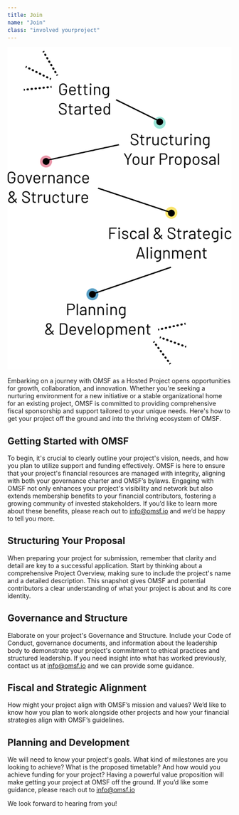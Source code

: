 ```yaml
---
title: Join
name: "Join"
class: "involved yourproject"
---
```


![Bring your project](/images/your-project.svg)

Embarking on a journey with OMSF as a Hosted Project opens opportunities for growth, collaboration, and innovation. Whether you're seeking a nurturing environment for a new initiative or a stable organizational home for an existing project, OMSF is committed to providing comprehensive fiscal sponsorship and support tailored to your unique needs. Here's how to get your project off the ground and into the thriving ecosystem of OMSF.

## Getting Started with OMSF
To begin, it's crucial to clearly outline your project's vision, needs, and how you plan to utilize support and funding effectively. OMSF is here to ensure that your project's financial resources are managed with integrity, aligning with both your governance charter and OMSF’s bylaws. Engaging with OMSF not only enhances your project's visibility and network but also extends membership benefits to your financial contributors, fostering a growing community of invested stakeholders. If you’d like to learn more about these benefits, please reach out to info@omsf.io and we’d be happy to tell you more.

## Structuring Your Proposal
When preparing your project for submission, remember that clarity and detail are key to a successful application. Start by thinking about a comprehensive Project Overview, making sure to include the project's name and a detailed description. This snapshot gives OMSF and potential contributors a clear understanding of what your project is about and its core identity.

## Governance and Structure
Elaborate on your project's Governance and Structure. Include your Code of Conduct, governance documents, and information about the leadership body to demonstrate your project's commitment to ethical practices and structured leadership. If you need insight into what has worked previously, contact us at [info@omsf.io](mailto:info@omsf.io) and we can provide some guidance.

## Fiscal and Strategic Alignment
How might your project align with OMSF’s mission and values? We’d like to know how you plan to work alongside other projects and how your financial strategies align with OMSF’s guidelines.

## Planning and Development
We will need to know your project's goals. What kind of milestones are you looking to achieve? What is the proposed timetable? And how would you achieve funding for your project? Having a powerful value proposition will make getting your project at OMSF off the ground. If you’d like some guidance, please reach out to [info@omsf.io](mailto:info@omsf.io) 


We look forward to hearing from you!
